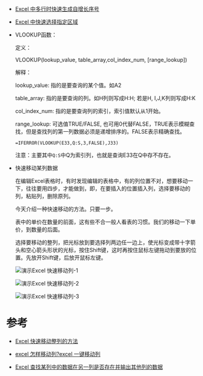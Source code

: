 
* [Excel 中多行时快速生成自增长序号](https://blog.csdn.net/tzhuwb/article/details/77430230)

* [Excel 中快速选择指定区域](https://www.jizhuba.com/kejiyouxi/20170822/2838.html)

* VLOOKUP函数：

  定义：

  VLOOKUP(lookup_value, table_array,col_index_num, [range_lookup])

  解释：

  lookup_value: 指的是要查询的某个值。如A2

  table_array: 指的是要查询的列。如H列则写成H:H; 若是H, I,J,K列则写成H:K

  col_index_num: 指的是要查询列的索引，索引值默认从1开始。

  range_lookup: 可选值TRUE/FALSE, 也可用0代替FALSE，TRUE表示模糊查找，但是查找列的第一列数据必须是递增排序的。FALSE表示精确查找。
  
  ```
  =IFERROR(VLOOKUP(E33,Q:S,3,FALSE),J33)
  ```
  注意：主要其中`Q:S`中Q为索引列，也就是查询E33在Q中存不存在。

* 快速移动某列数据

  在编辑Excel表格时，有时发现编辑的表格中，有的列位置不对，想要移动一下，往往要用四步，才能做到，即，在要插入的位置插入列，选择要移动的列，粘贴列，删除原列。

  今天介绍一种快速移动的方法。只要一步。
  
  表中的单价在数量的前面，这有些不合一般人看表的习惯。我们的移动一下单价，到数量的后面。

  选择要移动的整列，把光标放到要选择列两边任一边上，使光标变成带十字箭头和空心箭头形状的光标，按住Shift键，这时再按住鼠标左键拖动到要放的位置。先放开Shift键，后放开鼠标左键。
  
  ![演示Excel 快速移动列-1](https://imgsa.baidu.com/exp/pic/item/f677b1c379310a553d88a76ab54543a983261044.jpg)
  
  ![演示Excel 快速移动列-2](https://imgsa.baidu.com/exp/pic/item/425773224f4a20a48b5e445992529822730ed0a9.jpg)
  
  ![演示Excel 快速移动列-3](https://imgsa.baidu.com/exp/pic/item/3790312eb9389b505ab19acc8735e5dde6116ea6.jpg)
  
# 参考

  * [Excel 快速移动整列的方法](https://jingyan.baidu.com/article/0320e2c1ee426d1b87507ba9.html)
  
  * [excel 怎样移动列?excel 一键移动列](https://www.jb51.net/office/excel/522411.html)
  
  * [Excel 查找某列中的数据在另一列是否存在并输出其他列的数据](https://www.cnblogs.com/julygift/p/7761050.html)
